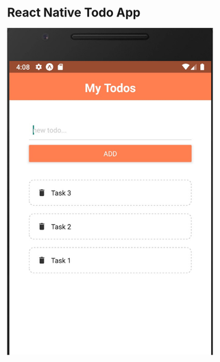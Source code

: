 <h1>React Native Todo App</h1>
<img width="480" alt="View" src='./assets/Screen Shot 2019-12-22 at 4.08.24 AM.jpg'>

